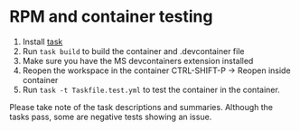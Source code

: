 # RPM and container testing

1. Install [task](https://taskfile.dev/installation/)
2. Run `task build` to build the container and .devcontainer file
3. Make sure you have the MS devcontainers extension installed
4. Reopen the workspace in the container CTRL-SHIFT-P -> Reopen inside container
5. Run `task -t Taskfile.test.yml` to test the container in the container.

Please take note of the task descriptions and summaries. Although the tasks pass,
some are negative tests showing an issue.

